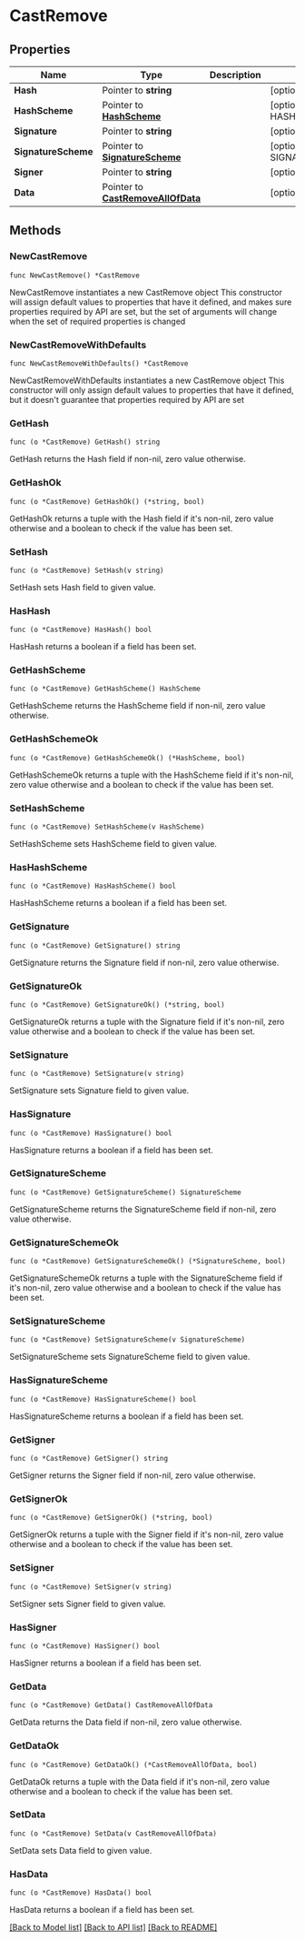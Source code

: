 # CastRemove

## Properties

Name | Type | Description | Notes
------------ | ------------- | ------------- | -------------
**Hash** | Pointer to **string** |  | [optional] 
**HashScheme** | Pointer to [**HashScheme**](HashScheme.md) |  | [optional] [default to HASHSCHEME_HASH_SCHEME_BLAKE3]
**Signature** | Pointer to **string** |  | [optional] 
**SignatureScheme** | Pointer to [**SignatureScheme**](SignatureScheme.md) |  | [optional] [default to SIGNATURESCHEME_ED25519]
**Signer** | Pointer to **string** |  | [optional] 
**Data** | Pointer to [**CastRemoveAllOfData**](CastRemoveAllOfData.md) |  | [optional] 

## Methods

### NewCastRemove

`func NewCastRemove() *CastRemove`

NewCastRemove instantiates a new CastRemove object
This constructor will assign default values to properties that have it defined,
and makes sure properties required by API are set, but the set of arguments
will change when the set of required properties is changed

### NewCastRemoveWithDefaults

`func NewCastRemoveWithDefaults() *CastRemove`

NewCastRemoveWithDefaults instantiates a new CastRemove object
This constructor will only assign default values to properties that have it defined,
but it doesn't guarantee that properties required by API are set

### GetHash

`func (o *CastRemove) GetHash() string`

GetHash returns the Hash field if non-nil, zero value otherwise.

### GetHashOk

`func (o *CastRemove) GetHashOk() (*string, bool)`

GetHashOk returns a tuple with the Hash field if it's non-nil, zero value otherwise
and a boolean to check if the value has been set.

### SetHash

`func (o *CastRemove) SetHash(v string)`

SetHash sets Hash field to given value.

### HasHash

`func (o *CastRemove) HasHash() bool`

HasHash returns a boolean if a field has been set.

### GetHashScheme

`func (o *CastRemove) GetHashScheme() HashScheme`

GetHashScheme returns the HashScheme field if non-nil, zero value otherwise.

### GetHashSchemeOk

`func (o *CastRemove) GetHashSchemeOk() (*HashScheme, bool)`

GetHashSchemeOk returns a tuple with the HashScheme field if it's non-nil, zero value otherwise
and a boolean to check if the value has been set.

### SetHashScheme

`func (o *CastRemove) SetHashScheme(v HashScheme)`

SetHashScheme sets HashScheme field to given value.

### HasHashScheme

`func (o *CastRemove) HasHashScheme() bool`

HasHashScheme returns a boolean if a field has been set.

### GetSignature

`func (o *CastRemove) GetSignature() string`

GetSignature returns the Signature field if non-nil, zero value otherwise.

### GetSignatureOk

`func (o *CastRemove) GetSignatureOk() (*string, bool)`

GetSignatureOk returns a tuple with the Signature field if it's non-nil, zero value otherwise
and a boolean to check if the value has been set.

### SetSignature

`func (o *CastRemove) SetSignature(v string)`

SetSignature sets Signature field to given value.

### HasSignature

`func (o *CastRemove) HasSignature() bool`

HasSignature returns a boolean if a field has been set.

### GetSignatureScheme

`func (o *CastRemove) GetSignatureScheme() SignatureScheme`

GetSignatureScheme returns the SignatureScheme field if non-nil, zero value otherwise.

### GetSignatureSchemeOk

`func (o *CastRemove) GetSignatureSchemeOk() (*SignatureScheme, bool)`

GetSignatureSchemeOk returns a tuple with the SignatureScheme field if it's non-nil, zero value otherwise
and a boolean to check if the value has been set.

### SetSignatureScheme

`func (o *CastRemove) SetSignatureScheme(v SignatureScheme)`

SetSignatureScheme sets SignatureScheme field to given value.

### HasSignatureScheme

`func (o *CastRemove) HasSignatureScheme() bool`

HasSignatureScheme returns a boolean if a field has been set.

### GetSigner

`func (o *CastRemove) GetSigner() string`

GetSigner returns the Signer field if non-nil, zero value otherwise.

### GetSignerOk

`func (o *CastRemove) GetSignerOk() (*string, bool)`

GetSignerOk returns a tuple with the Signer field if it's non-nil, zero value otherwise
and a boolean to check if the value has been set.

### SetSigner

`func (o *CastRemove) SetSigner(v string)`

SetSigner sets Signer field to given value.

### HasSigner

`func (o *CastRemove) HasSigner() bool`

HasSigner returns a boolean if a field has been set.

### GetData

`func (o *CastRemove) GetData() CastRemoveAllOfData`

GetData returns the Data field if non-nil, zero value otherwise.

### GetDataOk

`func (o *CastRemove) GetDataOk() (*CastRemoveAllOfData, bool)`

GetDataOk returns a tuple with the Data field if it's non-nil, zero value otherwise
and a boolean to check if the value has been set.

### SetData

`func (o *CastRemove) SetData(v CastRemoveAllOfData)`

SetData sets Data field to given value.

### HasData

`func (o *CastRemove) HasData() bool`

HasData returns a boolean if a field has been set.


[[Back to Model list]](../README.md#documentation-for-models) [[Back to API list]](../README.md#documentation-for-api-endpoints) [[Back to README]](../README.md)


